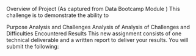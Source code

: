 Overview of Project
(As captured from Data Bootcamp Module ) This challenge is to demonstrate the ability to

Purpose
Analysis and Challenges
Analysis of
Analysis of
Challenges and Difficulties Encountered
Results
This new assignment consists of one technical deliverable and a written report to deliver your results. You will submit the following:

